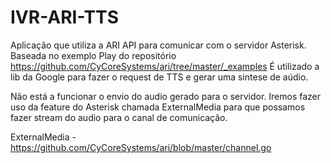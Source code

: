 # IVR-ARI-TTS

Aplicação que utiliza a ARI API para comunicar com o servidor Asterisk.
Baseada no exemplo Play do repositório https://github.com/CyCoreSystems/ari/tree/master/_examples
É utilizado a lib da Google para fazer o request de TTS e gerar uma sintese de aúdio.

Não está a funcionar o envio do audio gerado para o servidor.
Iremos fazer uso da feature do Asterisk chamada ExternalMedia para que possamos fazer stream do audio para o canal de comunicação.

ExternalMedia - https://github.com/CyCoreSystems/ari/blob/master/channel.go
